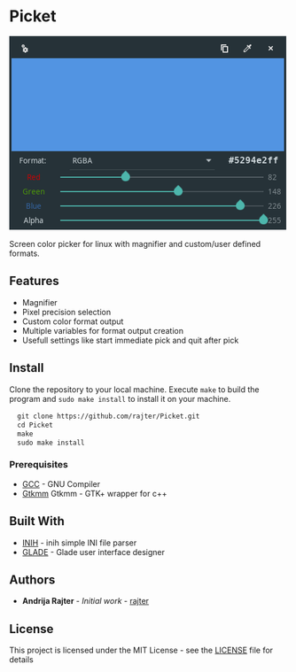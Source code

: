 # Picket

![MainWindow](/resources/MainWindow.png)

Screen color picker for linux with magnifier and custom/user defined formats.

## Features

* Magnifier
* Pixel precision selection
* Custom color format output
* Multiple variables for format output creation
* Usefull settings like start immediate pick and quit after pick

## Install

Clone the repository to your local machine.
Execute `make` to build the program and `sudo make install` to install it on your machine.

```shell
  git clone https://github.com/rajter/Picket.git
  cd Picket
  make
  sudo make install
```
### Prerequisites

* [GCC](https://gcc.gnu.org/) - GNU Compiler
* [Gtkmm](https://www.gtkmm.org/en/) Gtkmm - GTK+ wrapper for c++

## Built With

* [INIH](https://github.com/benhoyt/inih) - inih simple INI file parser
* [GLADE](https://glade.gnome.org/) - Glade user interface designer

## Authors

* **Andrija Rajter** - *Initial work* - [rajter](https://github.com/rajter)

## License

This project is licensed under the MIT License - see the [LICENSE](LICENSE) file for details
